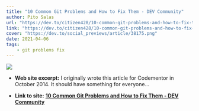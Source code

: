 ```yaml
---
title: "10 Common Git Problems and How to Fix Them - DEV Community"
author: Pito Salas
url: "https://dev.to/citizen428/10-common-git-problems-and-how-to-fix-them-234o" 
link: "https://dev.to/citizen428/10-common-git-problems-and-how-to-fix-them-234o" 
cover: "https://dev.to/social_previews/article/38175.png" 
date: 2021-04-06
tags:
    - git problems fix
---
```

<img class="cover" src=https://dev.to/social_previews/article/38175.png>



* **Web site excerpt:** I originally wrote this article for Codementor in October 2014. It should have something for everyone...

* **Link to site:** **[10 Common Git Problems and How to Fix Them - DEV Community](https://dev.to/citizen428/10-common-git-problems-and-how-to-fix-them-234o)**
